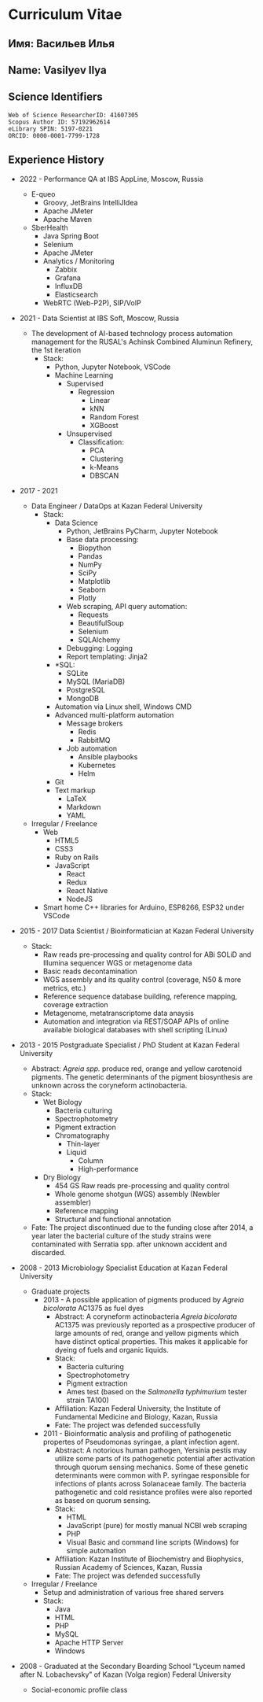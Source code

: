 # Curriculum Vitae 

## Имя: Васильев Илья 

## Name: Vasilyev Ilya 

## Science Identifiers

```text
Web of Science ResearcherID: 41607305 
Scopus Author ID: 57192962614 
eLibrary SPIN: 5197-0221 
ORCID: 0000-0001-7799-1728 
```

## Experience History

* 2022 - Performance QA at IBS AppLine, Moscow, Russia
  * E-queo
    * Groovy, JetBrains IntelliJIdea
    * Apache JMeter
    * Apache Maven
  * SberHealth
    * Java Spring Boot
    * Selenium
    * Apache JMeter
    * Analytics / Monitoring
      * Zabbix
      * Grafana
      * InfluxDB
      * Elasticsearch
    * WebRTC (Web-P2P), SIP/VoIP

* 2021 - Data Scientist at IBS Soft, Moscow, Russia
  * The development of AI-based technology process automation management for the RUSAL's Achinsk Combined Aluminun Refinery, the 1st iteration
    * Stack:
      * Python, Jupyter Notebook, VSCode
      * Machine Learning
        * Supervised 
          * Regression
            * Linear
            * kNN
            * Random Forest
            * XGBoost
        * Unsupervised
          * Classification: 
            * PCA
            * Clustering
            * k-Means
            * DBSCAN

* 2017 - 2021
  * Data Engineer / DataOps at Kazan Federal University
    * Stack:
      * Data Science
        * Python, JetBrains PyCharm, Jupyter Notebook
        * Base data processing: 
          * Biopython
          * Pandas
          * NumPy
          * SciPy
          * Matplotlib
          * Seaborn
          * Plotly
        * Web scraping, API query automation: 
          * Requests
          * BeautifulSoup
          * Selenium
          * SQLAlchemy
        * Debugging: Logging
        * Report templating: Jinja2
      * *SQL: 
        * SQLite
        * MySQL (MariaDB)
        * PostgreSQL
        * MongoDB
      * Automation via Linux shell, Windows CMD 
      * Advanced multi-platform automation
        * Message brokers
          * Redis
          * RabbitMQ
        * Job automation
          * Ansible playbooks 
          * Kubernetes
          * Helm
      * Git
      * Text markup
        * LaTeX
        * Markdown
        * YAML
  * Irregular / Freelance
      * Web
        * HTML5
        * CSS3
        * Ruby on Rails
        * JavaScript
          * React
          * Redux
          * React Native
          * NodeJS
      * Smart home C++ libraries for Arduino, ESP8266, ESP32 under VSCode

* 2015 - 2017 Data Scientist / Bioinformatician at Kazan Federal University
  * Stack:
    * Raw reads pre-processing and quality control for ABi SOLiD and Illumina sequencer WGS or metagenome data
    * Basic reads decontamination
    * WGS assembly and its quality control (coverage, N50 & more metrics, etc.)
    * Reference sequence database building, reference mapping, coverage extraction
    * Metagenome, metatranscriptome data anaysis
    * Automation and integration via REST/SOAP APIs of online available biological databases with shell scripting (Linux)

* 2013 - 2015 Postgraduate Specialist / PhD Student at Kazan Federal University
  * Abstract: *Agreia spp.* produce red, orange and yellow carotenoid pigments. The genetic determinants of the pigment biosynthesis are unknown across the coryneform actinobacteria. 
  * Stack: 
    * Wet Biology
      * Bacteria culturing
      * Spectrophotometry
      * Pigment extraction
      * Chromatography
        * Thin-layer
        * Liquid
          * Column
          * High-performance
    * Dry Biology 
      * 454 GS Raw reads pre-processing and quality control
      * Whole genome shotgun (WGS) assembly (Newbler assembler)
      * Reference mapping
      * Structural and functional annotation
  * Fate: The project discontinued due to the funding close after 2014, a year later the bacterial culture of the study strains were contaminated with Serratia spp. after unknown accident and discarded.

* 2008 - 2013 Microbiology Specialist Education at Kazan Federal University
  * Graduate projects
    * 2013 - A possible application of pigments produced by *Agreia bicolorata* AC1375 as fuel dyes
      * Abstract: A coryneform actinobacteria *Agreia bicolorata* AC1375 was previously reported as a prospective producer of large amounts of red, orange and yellow pigments which have distinct optical properties. This makes it applicable for dyeing of fuels and organic liquids. 
      * Stack: 
        * Bacteria culturing
        * Spectrophotometry
        * Pigment extraction
        * Ames test (based on the *Salmonella typhimurium* tester strain TA100)
      * Affiliation: Kazan Federal University, the Institute of Fundamental Medicine and Biology, Kazan, Russia
      * Fate: The project was defended successfully
    * 2011 - Bioinformatic analysis and profiling of pathogenetic propertes of Pseudomonas syringae, a plant infection agent. 
      * Abstract: A notorious human pathogen, Yersinia pestis may utilize some parts of its pathogenetic potential after activation through quorum sensing mechanics. Some of these genetic determinants were common with P. syringae responsible for infections of plants across Solanaceae family. The bacteria pathogenetic and cold resistance profiles were also reported as based on quorum sensing. 
      * Stack: 
        * HTML
        * JavaScript (pure) for mostly manual NCBI web scraping
        * PHP
        * Visual Basic and command line scripts (Windows) for simple automation
      * Affiliation: Kazan Institute of Biochemistry and Biophysics, Russian Academy of Sciences, Kazan, Russia
      * Fate: The project was defended successfully
  * Irregular / Freelance
    * Setup and administration of various free shared servers
    * Stack: 
      * Java
      * HTML 
      * PHP
      * MySQL
      * Apache HTTP Server
      * Windows

* 2008 - Graduated at the Secondary Boarding School “Lyceum named after N. Lobachevsky” of Kazan (Volga region) Federal University
  * Social-economic profile class

